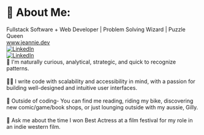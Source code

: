 # 💫 About Me:
Fullstack Software + Web Developer | Problem Solving Wizard | Puzzle Queen
<br>
www.jeannie.dev
<br>
[![LinkedIn](https://img.shields.io/badge/LinkedIn-%230077B5.svg?logo=linkedin&logoColor=white)](https://linkedin.com/in/JeannieBranstrator) 
<br>
[![LinkedIn](https://img.shields.io/badge/Gmail-D14836?style=for-the-badge&logo=gmail&logoColor=white)](jmbranstrator@gmail.com) 
<br>
🧩  I'm naturally curious, analytical, strategic, and quick to recognize patterns.
<br>
<br>
👯‍♀️  I write code with scalability and accessibility in mind, with a passion for building well-designed and intuitive user interfaces. 
<br>
<br>
🌻  Outside of coding- You can find me reading, riding my bike, discovering new comic/game/book shops, or just lounging outside with my aussie, Gilly. 
<br>
<br>
🤠  Ask me about the time I won Best Actress at a film festival for my role in an indie western film.
<br>
<br>
